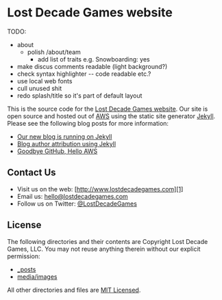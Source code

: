 # Lost Decade Games website

TODO:
* about
	- polish /about/team
		* add list of traits e.g. Snowboarding: yes
* make discus comments readable (light background?)
* check syntax highlighter -- code readable etc.?
* use local web fonts
* cull unused shit
* redo splash/title so it's part of default layout

This is the source code for the [Lost Decade Games website][1]. Our site is open source and hosted out of [AWS][3] using the static site generator [Jekyll][4]. Please see the following blog posts for more information:

* [Our new blog is running on Jekyll][12]
* [Blog author attribution using Jekyll][13]
* [Goodbye GitHub, Hello AWS][14]

## Contact Us

* Visit us on the web: [http://www.lostdecadegames.com][1]
* Email us: [hello@lostdecadegames.com][7]
* Follow us on Twitter: [@LostDecadeGames][8]

## License

The following directories and their contents are Copyright Lost Decade Games, LLC. You may not reuse anything therein without our explicit permission:

* [_posts][9]
* [media/images][10]

All other directories and files are [MIT Licensed][11].

[1]: http://www.lostdecadegames.com/
[2]: http://www.lostdecadegames.com/our-new-blog-is-running-on-jekyll/
[3]: http://aws.amazon.com/
[4]: https://github.com/mojombo/jekyll/wiki
[5]: http://www.lostdecadegames.com/contact/#geoff
[6]: http://www.lostdecadegames.com/contact/#matt
[7]: mailto:hello@lostdecadegames.com
[8]: http://twitter.com/#!/lostdecadegames
[9]: https://github.com/lostdecade/manor/tree/master/_posts
[10]: https://github.com/lostdecade/manor/tree/master/media/images
[11]: http://www.opensource.org/licenses/mit-license.php
[12]: http://www.lostdecadegames.com/our-new-blog-is-running-on-jekyll/
[13]: http://www.lostdecadegames.com/blog-author-attribution-using-jekyll/
[14]: http://www.lostdecadegames.com/goodbye-github-hello-aws/
